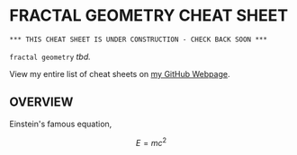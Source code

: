 # FRACTAL GEOMETRY CHEAT SHEET

```txt
*** THIS CHEAT SHEET IS UNDER CONSTRUCTION - CHECK BACK SOON ***
```

`fractal geometry` _tbd._

View my entire list of cheat sheets on
[my GitHub Webpage](https://jeffdecola.github.io/my-cheat-sheets/).

## OVERVIEW

Einstein's famous equation,

$$
E=mc^2
$$
